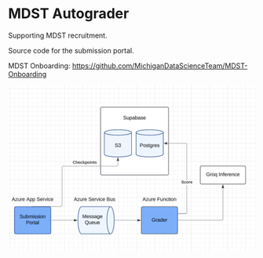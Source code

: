 # MDST Autograder

Supporting MDST recruitment.

Source code for the submission portal. 

MDST Onboarding: https://github.com/MichiganDataScienceTeam/MDST-Onboarding

![](./design.png)
